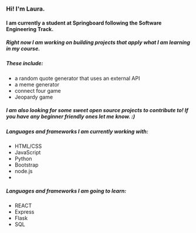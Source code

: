 ### Hi! I'm Laura.

#### I am currently a student at Springboard following the Software Engineering Track. 

##### Right now I am working on building projects that apply what I am learning in my course. 
##### These include: 
 * a random quote generator that uses an external API 
 * a meme generator 
 * connect four game
 * Jeopardy game
##### I am also looking for some sweet open source projects to contribute to! If you have any beginner friendly ones let me know. :)
##### Languages and frameworks I am currently working with:
* HTML/CSS
* JavaScript
* Python
* Bootstrap
* node.js
* 
##### Languages and frameworks I am going to learn:
* REACT
* Express
* Flask
* SQL


<!--
**Lor1138/lor1138** is a ✨ _special_ ✨ repository because its `README.md` (this file) appears on your GitHub profile.

Here are some ideas to get you started:


- 🌱 I’m currently learning ...
- 👯 I’m looking to collaborate on ...
- 🤔 I’m looking for help with ...
- 💬 Ask me about ...
- 📫 How to reach me: ...
- 😄 Pronouns: ...
- ⚡ Fun fact: ...
-->
